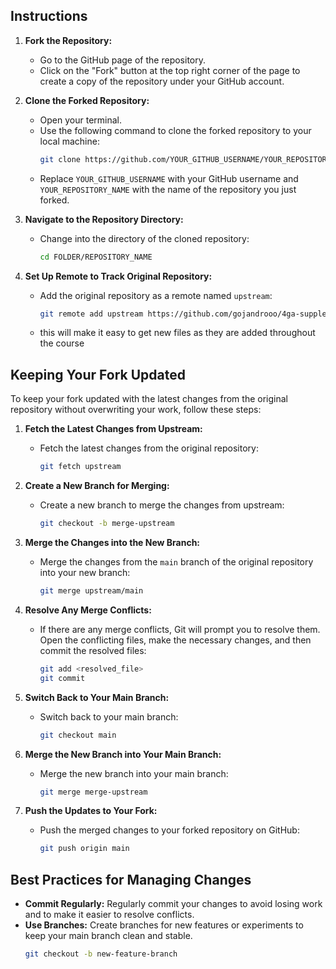 ## Instructions

1. **Fork the Repository:**
   - Go to the GitHub page of the repository.
   - Click on the "Fork" button at the top right corner of the page to create a copy of the repository under your GitHub account.

2. **Clone the Forked Repository:**
   - Open your terminal.
   - Use the following command to clone the forked repository to your local machine:
     ```bash
     git clone https://github.com/YOUR_GITHUB_USERNAME/YOUR_REPOSITORY_NAME.git
     ```
   - Replace `YOUR_GITHUB_USERNAME` with your GitHub username and `YOUR_REPOSITORY_NAME` with the name of the repository you just forked.

3. **Navigate to the Repository Directory:**
   - Change into the directory of the cloned repository:
     ```bash
     cd FOLDER/REPOSITORY_NAME
     ```

4. **Set Up Remote to Track Original Repository:**
   - Add the original repository as a remote named `upstream`:
     ```bash
     git remote add upstream https://github.com/gojandrooo/4ga-supplemental.git
     ```
    - this will make it easy to get new files as they are added throughout the course

## Keeping Your Fork Updated

To keep your fork updated with the latest changes from the original repository without overwriting your work, follow these steps:

1. **Fetch the Latest Changes from Upstream:**
   - Fetch the latest changes from the original repository:
     ```bash
     git fetch upstream
     ```

2. **Create a New Branch for Merging:**
   - Create a new branch to merge the changes from upstream:
     ```bash
     git checkout -b merge-upstream
     ```

3. **Merge the Changes into the New Branch:**
   - Merge the changes from the `main` branch of the original repository into your new branch:
     ```bash
     git merge upstream/main
     ```

4. **Resolve Any Merge Conflicts:**
   - If there are any merge conflicts, Git will prompt you to resolve them. Open the conflicting files, make the necessary changes, and then commit the resolved files:
     ```bash
     git add <resolved_file>
     git commit
     ```

5. **Switch Back to Your Main Branch:**
   - Switch back to your main branch:
     ```bash
     git checkout main
     ```

6. **Merge the New Branch into Your Main Branch:**
   - Merge the new branch into your main branch:
     ```bash
     git merge merge-upstream
     ```

7. **Push the Updates to Your Fork:**
   - Push the merged changes to your forked repository on GitHub:
     ```bash
     git push origin main
     ```

## Best Practices for Managing Changes

- **Commit Regularly:** Regularly commit your changes to avoid losing work and to make it easier to resolve conflicts.
- **Use Branches:** Create branches for new features or experiments to keep your main branch clean and stable.
  ```bash
  git checkout -b new-feature-branch